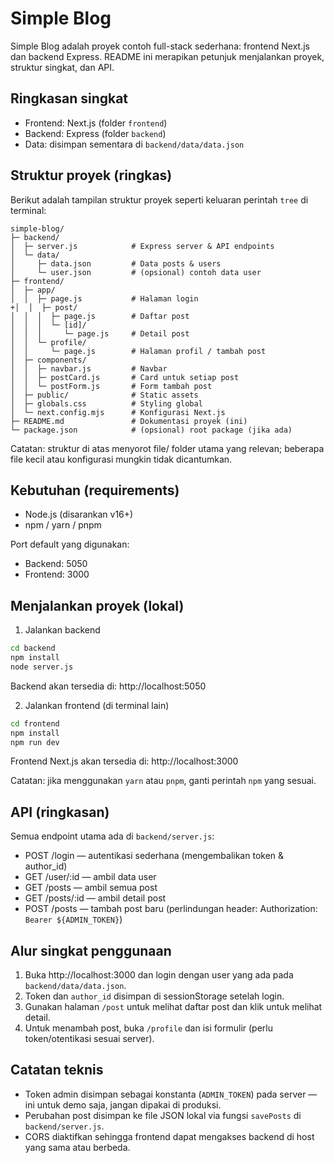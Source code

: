 # Simple Blog

Simple Blog adalah proyek contoh full-stack sederhana: frontend Next.js dan backend Express.
README ini merapikan petunjuk menjalankan proyek, struktur singkat, dan API.

## Ringkasan singkat

- Frontend: Next.js (folder `frontend`)
- Backend: Express (folder `backend`)
- Data: disimpan sementara di `backend/data/data.json`

## Struktur proyek (ringkas)

Berikut adalah tampilan struktur proyek seperti keluaran perintah `tree` di terminal:

```text
simple-blog/
├─ backend/
│  ├─ server.js            # Express server & API endpoints
│  └─ data/
│     ├─ data.json         # Data posts & users
│     └─ user.json         # (opsional) contoh data user
├─ frontend/
│  ├─ app/
│  │  ├─ page.js           # Halaman login
+│  │  ├─ post/
│  │  │  ├─ page.js        # Daftar post
│  │  │  └─ [id]/
│  │  │     └─ page.js     # Detail post
│  │  └─ profile/
│  │     └─ page.js        # Halaman profil / tambah post
│  ├─ components/
│  │  ├─ navbar.js         # Navbar
│  │  ├─ postCard.js       # Card untuk setiap post
│  │  └─ postForm.js       # Form tambah post
│  ├─ public/              # Static assets
│  ├─ globals.css          # Styling global
│  └─ next.config.mjs      # Konfigurasi Next.js
├─ README.md               # Dokumentasi proyek (ini)
└─ package.json            # (opsional) root package (jika ada)
```

Catatan: struktur di atas menyorot file/ folder utama yang relevan; beberapa file kecil atau konfigurasi mungkin tidak dicantumkan.

## Kebutuhan (requirements)

- Node.js (disarankan v16+)
- npm / yarn / pnpm

Port default yang digunakan:

- Backend: 5050
- Frontend: 3000

## Menjalankan proyek (lokal)

1. Jalankan backend

```bash
cd backend
npm install
node server.js
```

Backend akan tersedia di: http://localhost:5050

2. Jalankan frontend (di terminal lain)

```bash
cd frontend
npm install
npm run dev
```

Frontend Next.js akan tersedia di: http://localhost:3000

Catatan: jika menggunakan `yarn` atau `pnpm`, ganti perintah `npm` yang sesuai.

## API (ringkasan)

Semua endpoint utama ada di `backend/server.js`:

- POST /login — autentikasi sederhana (mengembalikan token & author_id)
- GET /user/:id — ambil data user
- GET /posts — ambil semua post
- GET /posts/:id — ambil detail post
- POST /posts — tambah post baru (perlindungan header: Authorization: `Bearer ${ADMIN_TOKEN}`)

## Alur singkat penggunaan

1. Buka http://localhost:3000 dan login dengan user yang ada pada `backend/data/data.json`.
2. Token dan `author_id` disimpan di sessionStorage setelah login.
3. Gunakan halaman `/post` untuk melihat daftar post dan klik untuk melihat detail.
4. Untuk menambah post, buka `/profile` dan isi formulir (perlu token/otentikasi sesuai server).

## Catatan teknis

- Token admin disimpan sebagai konstanta (`ADMIN_TOKEN`) pada server — ini untuk demo saja, jangan dipakai di produksi.
- Perubahan post disimpan ke file JSON lokal via fungsi `savePosts` di `backend/server.js`.
- CORS diaktifkan sehingga frontend dapat mengakses backend di host yang sama atau berbeda.
